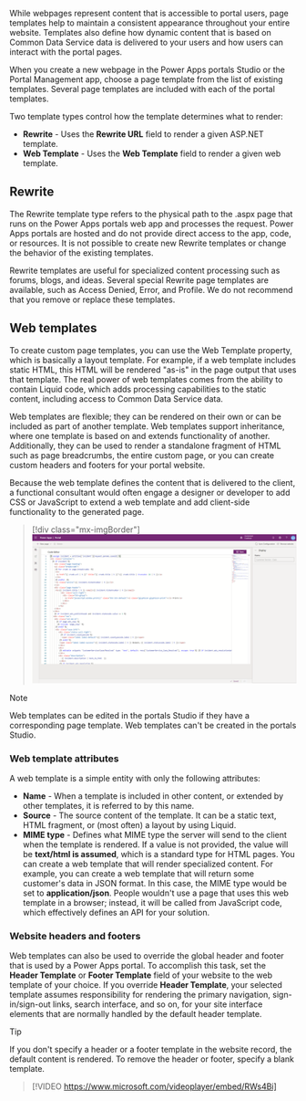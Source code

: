 While webpages represent content that is accessible to portal users, page templates help to maintain a consistent appearance throughout your entire website. Templates also define how dynamic content that is based on Common Data Service data is delivered to your users and how users can interact with the portal pages. 

When you create a new webpage in the Power Apps portals Studio or the Portal Management app, choose a page template from the list of existing templates. Several page templates are included with each of the portal templates. 

Two template types control how the template determines what to render:

- **Rewrite** - Uses the **Rewrite URL** field to render a given ASP.NET template.
- **Web Template** - Uses the **Web Template** field to render a given web template.

## Rewrite

The Rewrite template type refers to the physical path to the .aspx page that runs on the Power Apps portals web app and processes the request. Power Apps portals are hosted and do not provide direct access to the app, code, or resources. It is not possible to create new Rewrite templates or change the behavior of the existing templates.

Rewrite templates are useful for specialized content processing such as forums, blogs, and ideas. Several special Rewrite page templates are available, such as Access Denied, Error, and Profile. We do not recommend that you remove or replace these templates.

## Web templates

To create custom page templates, you can use the Web Template property, which is basically a layout template. For example, if a web template includes static HTML, this HTML will be rendered "as-is" in the page output that uses that template. The real power of web templates comes from the ability to contain Liquid code, which adds processing capabilities to the static content, including access to Common Data Service data.

Web templates are flexible; they can be rendered on their own or can be included as part of another template. Web templates support inheritance, where one template is based on and extends functionality of another. Additionally, they can be used to render a standalone fragment of HTML such as page breadcrumbs, the entire custom page, or you can create custom headers and footers for your portal website.

Because the web template defines the content that is delivered to the client, a functional consultant would often engage a designer or developer to add CSS or JavaScript to extend a web template and add client-side functionality to the generated page.

> [!div class="mx-imgBorder"]
> [![Web Templates](../media/4-web-templates-ss.png)](../media/4-web-templates-ss.png#lightbox)

> [!NOTE] 
> Web templates can be edited in the portals Studio if they have a corresponding page template. Web templates can't be created in the portals Studio. 

### Web template attributes

A web template is a simple entity with only the following attributes:

- **Name** - When a template is included in other content, or extended by other templates, it is referred to by this name.
- **Source** - The source content of the template. It can be a static text, HTML fragment, or (most often) a layout by using Liquid.
- **MIME type** - Defines what MIME type the server will send to the client when the template is rendered. If a value is not provided, the value will be **text/html is assumed**, which is a standard type for HTML pages. You can create a web template that will render specialized content. For example, you can create a web template that will return some customer's data in JSON format. In this case, the MIME type would be set to **application/json**. People wouldn't use a page that uses this web template in a browser; instead, it will be called from JavaScript code, which effectively defines an API for your solution.

### Website headers and footers

Web templates can also be used to override the global header and footer that is used by a Power Apps portal. To accomplish this task, set the **Header Template** or **Footer Template** field of your website to the web template of your choice. If you override **Header Template**, your selected template assumes responsibility for rendering the primary navigation, sign-in/sign-out links, search interface, and so on, for your site interface elements that are normally handled by the default header template.

> [!TIP]
> If you don't specify a header or a footer template in the website record, the default content is rendered. To remove the header or footer, specify a blank template.

> [!VIDEO https://www.microsoft.com/videoplayer/embed/RWs4Bi]
